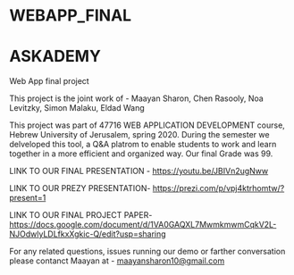 # WEBAPP_FINAL
# ASKADEMY
Web App final project

This project is the joint work of -
Maayan Sharon,
Chen Rasooly,
Noa Levitzky,
Simon Malaku,
Eldad Wang

This project was part of 47716 WEB APPLICATION DEVELOPMENT course, Hebrew University of Jerusalem, spring 2020.
During the semester we delveloped this tool, a Q&A platrom to enable students to work and learn together in a more efficient and organized way.
Our final Grade was 99.


LINK TO OUR FINAL PRESENTATION - 
https://youtu.be/JBIVn2ugNww 

LINK TO OUR PREZY PRESENTATION- 
https://prezi.com/p/vpj4ktrhomtw/?present=1

LINK TO OUR FINAL PROJECT PAPER- 
https://docs.google.com/document/d/1VA0GAQXL7MwmkmwmCqkV2L-NJOdwlyLDLfkxXgkic-Q/edit?usp=sharing

For any related questions, issues running our demo or farther conversation please contanct Maayan at - maayansharon10@gmail.com
